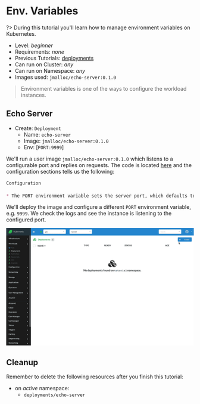 # Env. Variables

?> During this tutorial you'll learn how to manage environment variables on Kubernetes.

* Level: *beginner*
* Requirements: *none*
* Previous Tutorials: [deployments](/tutorials/workloads/deployments/)
* Can run on Cluster: *any*
* Can run on Namespace: *any*
* Images used: `jmalloc/echo-server:0.1.0`

> Environment variables is one of the ways to configure the workload instances.

## Echo Server

* Create: `Deployment`
  * Name: `echo-server`
  * Image: `jmalloc/echo-server:0.1.0`
  * Env: [`PORT:9999`]

We'll run a user image `jmalloc/echo-server:0.1.0` which listens to a configurable port and replies on requests. The code is located [here](https://github.com/jmalloc/echo-server#configuration) and the configuration sections tells us the following:

```markdown
Configuration

* The PORT environment variable sets the server port, which defaults to 8080
```

We'll deploy the image and configure a different `PORT` environment variable, e.g. `9999`. We check the logs and see the instance is listening to the configured port.

![Echo Server Deployment](./images/deployments-echo-server.gif)

## Cleanup

Remember to delete the following resources after you finish this tutorial:

* on _active_ namespace:
  * `deployments/echo-server`